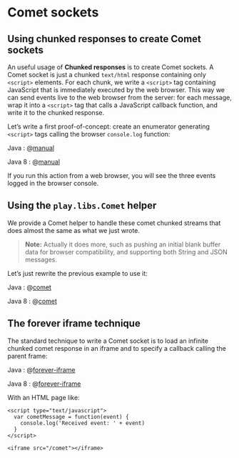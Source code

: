 <!--- Copyright (C) 2009-2013 Typesafe Inc. <http://www.typesafe.com> -->
# Comet sockets

## Using chunked responses to create Comet sockets

An useful usage of **Chunked responses** is to create Comet sockets. A Comet socket is just a chunked `text/html` response containing only `<script>` elements. For each chunk, we write a `<script>` tag containing JavaScript that is immediately executed by the web browser. This way we can send events live to the web browser from the server: for each message, wrap it into a `<script>` tag that calls a JavaScript callback function, and write it to the chunked response.
    
Let’s write a first proof-of-concept: create an enumerator generating `<script>` tags calling the browser `console.log` function:

Java
: @[manual](code/javaguide/async/JavaComet.java)

Java 8
: @[manual](java8code/java8guide/async/JavaComet.java)

If you run this action from a web browser, you will see the three events logged in the browser console.

## Using the `play.libs.Comet` helper

We provide a Comet helper to handle these comet chunked streams that does almost the same as what we just wrote.

> **Note:** Actually it does more, such as pushing an initial blank buffer data for browser compatibility, and supporting both String and JSON messages.

Let’s just rewrite the previous example to use it:

Java
: @[comet](code/javaguide/async/JavaComet.java)

Java 8
: @[comet](java8code/java8guide/async/JavaComet.java)

## The forever iframe technique

The standard technique to write a Comet socket is to load an infinite chunked comet response in an iframe and to specify a callback calling the parent frame:

Java
: @[forever-iframe](code/javaguide/async/JavaComet.java)

Java 8
: @[forever-iframe](java8code/java8guide/async/JavaComet.java)

With an HTML page like:

```
<script type="text/javascript">
  var cometMessage = function(event) {
    console.log('Received event: ' + event)
  }
</script>

<iframe src="/comet"></iframe>
```
